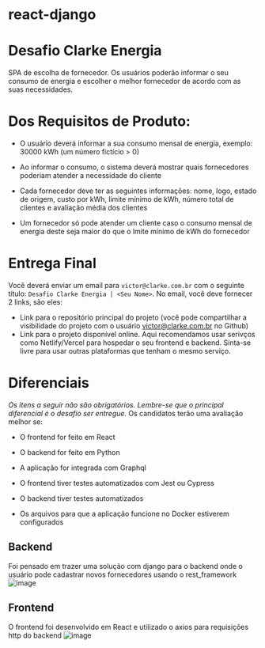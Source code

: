 # react-django

# Desafio Clarke Energia

SPA de escolha de fornecedor. Os usuários poderão informar o seu consumo de energia e escolher o melhor fornecedor de acordo com as suas necessidades.

# Dos Requisitos de Produto:

* O usuário deverá informar a sua consumo mensal de energia, exemplo: 30000 kWh (um número fictício > 0)

* Ao informar o consumo, o sistema deverá mostrar quais fornecedores poderiam atender a necessidade do cliente

* Cada fornecedor deve ter as seguintes informações: nome, logo, estado de origem, custo por kWh, limite mínimo de kWh, número total de clientes e avaliação média dos clientes

* Um fornecedor só pode atender um cliente caso o consumo mensal de energia deste seja maior do que o lmite mínimo de kWh do fornecedor

# Entrega Final

Você deverá enviar um email para `victor@clarke.com.br` com o seguinte título: `Desafio Clarke Energia | <Seu Nome>`. No email, você deve fornecer 2 links, são eles:

- Link para o repositório principal do projeto (você pode compartilhar a visibilidade do projeto com o usuário victor@clarke.com.br no Github)
- Link para o projeto disponível online. Aqui recomendamos usar serivços como Netlify/Vercel para hospedar o seu frontend e backend. Sinta-se livre para usar outras plataformas que tenham o mesmo serviço.

# Diferenciais

*Os itens a seguir não são obrigatórios. Lembre-se que o principal diferencial é o desafio ser entregue.* Os candidatos terão uma avaliação melhor se:

* O frontend for feito em React

* O backend for feito em Python

* A aplicação for integrada com Graphql

* O frontend tiver testes automatizados com Jest ou Cypress

* O backend tiver testes automatizados

* Os arquivos para que a aplicação funcione no Docker estiverem configurados

## Backend

Foi pensado em trazer uma solução com django para o backend onde o usuário pode cadastrar novos fornecedores usando o rest_framework
![image](https://github.com/emillysant/react-django/assets/70452464/e41f5acb-7a4f-4ba8-be39-fe5c0bc2a919)

## Frontend

O frontend foi desenvolvido em React e  utilizado o axios para requisições http do backend
![image](https://github.com/emillysant/react-django/assets/70452464/640f93ae-7fde-43c6-93d9-a29137430cf9)
